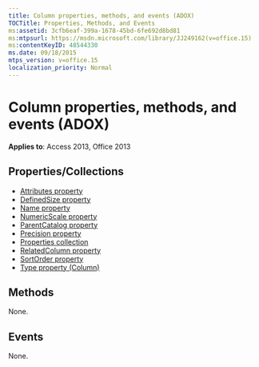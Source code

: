 ```yaml
---
title: Column properties, methods, and events (ADOX)
TOCTitle: Properties, Methods, and Events
ms:assetid: 3cfb6eaf-399a-1678-45bd-6fe692d8bd81
ms:mtpsurl: https://msdn.microsoft.com/library/JJ249162(v=office.15)
ms:contentKeyID: 48544330
ms.date: 09/18/2015
mtps_version: v=office.15
localization_priority: Normal
---
```


# Column properties, methods, and events (ADOX)

**Applies to**: Access 2013, Office 2013


## Properties/Collections

- [Attributes property](attributes-property-adox.md)
- [DefinedSize property](definedsize-property-adox.md)
- [Name property](name-property-adox.md)
- [NumericScale property](numericscale-property-adox.md)
- [ParentCatalog property](parentcatalog-property-adox.md)
- [Precision property](precision-property-adox.md)
- [Properties collection](properties-collection-ado.md)
- [RelatedColumn property](relatedcolumn-property-adox.md)
- [SortOrder property](sortorder-property-adox.md)
- [Type property (Column)](https://docs.microsoft.com/office/vba/access/concepts/miscellaneous/type-property-columnadox)

## Methods

None.

## Events

None.

